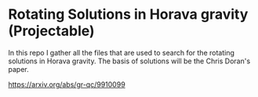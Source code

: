# Rotating Solutions in Horava gravity (Projectable)
In this repo I gather all the files that are used to search for the rotating solutions in Horava gravity.
The basis of solutions will be the Chris Doran's paper.

https://arxiv.org/abs/gr-qc/9910099
